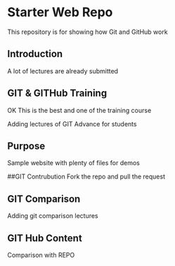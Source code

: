 # Starter Web Repo

This repository is for showing how Git and GitHub work

## Introduction
A lot of lectures are already submitted

## GIT & GITHub Training
OK This is the best and one of the training course

Adding lectures of GIT Advance for students

## Purpose

Sample website with plenty of files for demos

##GIT Contrubution
Fork the repo and pull the request

## GIT Comparison

Adding git comparison lectures
## GIT Hub Content
Comparison with REPO
